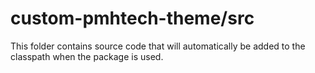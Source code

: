 # custom-pmhtech-theme/src

This folder contains source code that will automatically be added to the classpath when
the package is used.
